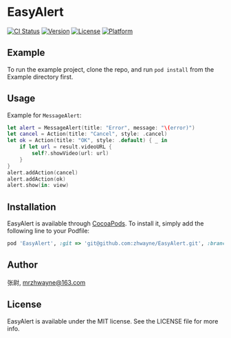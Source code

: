 # EasyAlert

[![CI Status](https://img.shields.io/travis/zhwayne/EasyAlert.svg?style=flat)](https://travis-ci.org/zhwayne/EasyAlert)
[![Version](https://img.shields.io/cocoapods/v/EasyAlert.svg?style=flat)](https://cocoapods.org/pods/EasyAlert)
[![License](https://img.shields.io/cocoapods/l/EasyAlert.svg?style=flat)](https://cocoapods.org/pods/EasyAlert)
[![Platform](https://img.shields.io/cocoapods/p/EasyAlert.svg?style=flat)](https://cocoapods.org/pods/EasyAlert)

## Example

To run the example project, clone the repo, and run `pod install` from the Example directory first.

## Usage

Example for `MessageAlert`:
```swift
let alert = MessageAlert(title: "Error", message: "\(error)")
let cancel = Action(title: "Cancel", style: .cancel)
let ok = Action(title: "OK", style: .default) { _ in
    if let url = result.videoURL {
        self?.showVideo(url: url)
    }
}
alert.addAction(cancel)
alert.addAction(ok)
alert.show(in: view)
```

## Installation

EasyAlert is available through [CocoaPods](https://cocoapods.org). To install
it, simply add the following line to your Podfile:

```ruby
pod 'EasyAlert', :git => 'git@github.com:zhwayne/EasyAlert.git', :branch => 'main'
```

## Author

张尉, mrzhwayne@163.com

## License

EasyAlert is available under the MIT license. See the LICENSE file for more info.
